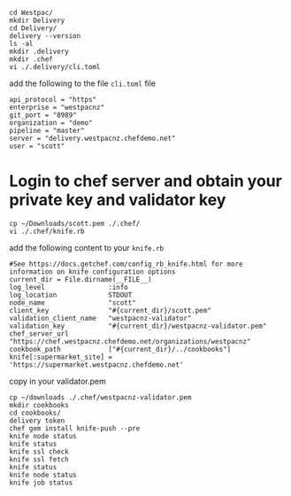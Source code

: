 ```
cd Westpac/
mkdir Delivery
cd Delivery/
delivery --version
ls -al
mkdir .delivery
mkdir .chef
vi ./.delivery/cli.toml
```
add the following to the file `cli.toml` file
```
api_protocol = "https"
enterprise = "westpacnz"
git_port = "8989"
organization = "demo"
pipeline = "master"
server = "delivery.westpacnz.chefdemo.net"
user = "scott"
```
# Login to chef server and obtain your private key and validator key
```
cp ~/Downloads/scott.pem ./.chef/
vi ./.chef/knife.rb
```
add the following content to your `knife.rb`
```
#See https://docs.getchef.com/config_rb_knife.html for more information on knife configuration options
current_dir = File.dirname(__FILE__)
log_level                :info
log_location             STDOUT
node_name                "scott"
client_key               "#{current_dir}/scott.pem"
validation_client_name   "westpacnz-validator"
validation_key           "#{current_dir}/westpacnz-validator.pem"
chef_server_url          "https://chef.westpacnz.chefdemo.net/organizations/westpacnz"
cookbook_path            ["#{current_dir}/../cookbooks"]
knife[:supermarket_site] = 'https://supermarket.westpacnz.chefdemo.net'
```
copy in your validator.pem
```
cp ~/downloads ./.chef/westpacnz-validator.pem
mkdir cookbooks
cd cookbooks/
delivery token
chef gem install knife-push --pre
knife node status
knife status
knife ssl check
knife ssl fetch
knife status
knife node status
knife job status
```
